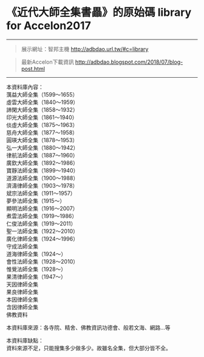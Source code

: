 # 《近代大師全集書畾》的原始碼 library for Accelon2017  
---  
> 展示網址：智邦主機 http://adbdao.url.tw/#c=library  
  
> 最新Accelon下載資訊 http://adbdao.blogspot.com/2018/07/blog-post.html  
---  
本資料庫內容：  
蕅益大師全集（1599～1655）  
虛雲大師全集（1840～1959）  
諦閑大師全集（1858～1932）  
印光大師全集（1861～1940）  
倓虛大師全集（1875～1963）  
慈舟大師全集（1877～1958）  
圓瑛大師全集（1878～1953）  
弘一大師全集（1880～1942）  
律航法師全集（1887～1960）  
廣欽大師全集（1892～1986）  
寶靜法師全集（1899～1940）  
道源法師全集（1900～1988）  
濟濤律師全集（1903～1978）  
斌宗法師全集（1911～1957）  
夢參法師全集（1915～）  
顯明法師全集（1916～2007）  
煮雲法師全集（1919～1986）  
仁俊法師全集（1919～2011）  
聖一法師全集（1922～2010）  
廣化律師全集（1924～1996）  
守成法師全集  
道海律師全集（1924～）  
會性法師全集（1928～2010）  
惟覺法師全集（1928～）  
果清律師全集（1947～）  
天因律師全集  
果良律師全集  
本因律師全集  
含因律師全集  
佛教資料  

本資料庫來源：各寺院、精舍、佛教資訊功德會、般若文海、網路…等  

本資料庫缺點：  
資料來源不足，只能搜集多少做多少。故雖名全集，但大部分皆不全。  